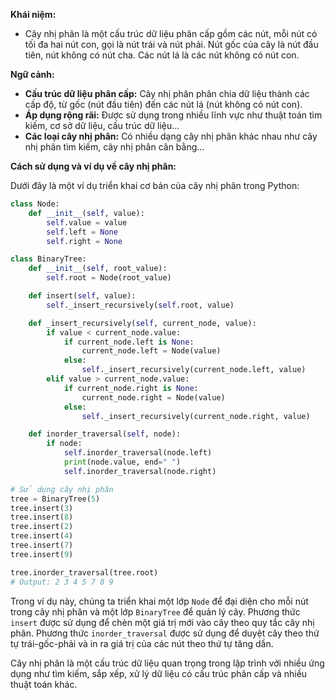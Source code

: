 **Khái niệm:**
- Cây nhị phân là một cấu trúc dữ liệu phân cấp gồm các nút, mỗi nút có tối đa hai nút con, gọi là nút trái và nút phải. Nút gốc của cây là nút đầu tiên, nút không có nút cha. Các nút lá là các nút không có nút con.

**Ngữ cảnh:**
- **Cấu trúc dữ liệu phân cấp:** Cây nhị phân phân chia dữ liệu thành các cấp độ, từ gốc (nút đầu tiên) đến các nút lá (nút không có nút con).
- **Áp dụng rộng rãi:** Được sử dụng trong nhiều lĩnh vực như thuật toán tìm kiếm, cơ sở dữ liệu, cấu trúc dữ liệu...
- **Các loại cây nhị phân:** Có nhiều dạng cây nhị phân khác nhau như cây nhị phân tìm kiếm, cây nhị phân cân bằng...

**Cách sử dụng và ví dụ về cây nhị phân:**

Dưới đây là một ví dụ triển khai cơ bản của cây nhị phân trong Python:

```python
class Node:
    def __init__(self, value):
        self.value = value
        self.left = None
        self.right = None

class BinaryTree:
    def __init__(self, root_value):
        self.root = Node(root_value)

    def insert(self, value):
        self._insert_recursively(self.root, value)

    def _insert_recursively(self, current_node, value):
        if value < current_node.value:
            if current_node.left is None:
                current_node.left = Node(value)
            else:
                self._insert_recursively(current_node.left, value)
        elif value > current_node.value:
            if current_node.right is None:
                current_node.right = Node(value)
            else:
                self._insert_recursively(current_node.right, value)

    def inorder_traversal(self, node):
        if node:
            self.inorder_traversal(node.left)
            print(node.value, end=" ")
            self.inorder_traversal(node.right)

# Sử dụng cây nhị phân
tree = BinaryTree(5)
tree.insert(3)
tree.insert(8)
tree.insert(2)
tree.insert(4)
tree.insert(7)
tree.insert(9)

tree.inorder_traversal(tree.root)
# Output: 2 3 4 5 7 8 9
```

Trong ví dụ này, chúng ta triển khai một lớp `Node` để đại diện cho mỗi nút trong cây nhị phân và một lớp `BinaryTree` để quản lý cây. Phương thức `insert` được sử dụng để chèn một giá trị mới vào cây theo quy tắc cây nhị phân. Phương thức `inorder_traversal` được sử dụng để duyệt cây theo thứ tự trái-gốc-phải và in ra giá trị của các nút theo thứ tự tăng dần.

Cây nhị phân là một cấu trúc dữ liệu quan trọng trong lập trình với nhiều ứng dụng như tìm kiếm, sắp xếp, xử lý dữ liệu có cấu trúc phân cấp và nhiều thuật toán khác.